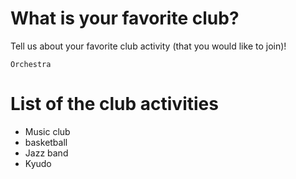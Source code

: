 
# What is your favorite club?
Tell us about your favorite club activity (that you would like to join)!

`Orchestra`

# List of the club activities
- Music club
- basketball 
- Jazz band
- Kyudo  
